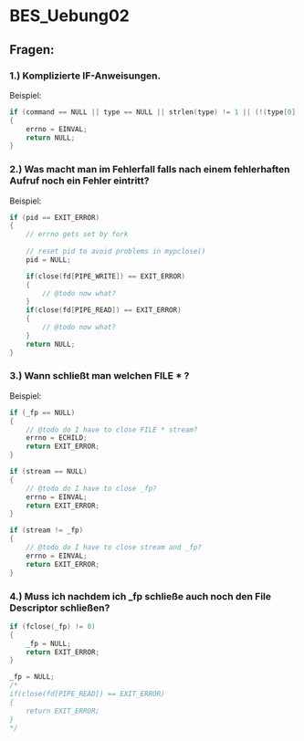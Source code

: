 # BES_Uebung02

## Fragen:

### 1.) Komplizierte IF-Anweisungen.
Beispiel:
```C
if (command == NULL || type == NULL || strlen(type) != 1 || (!(type[0] == 'w' || type[0] == 'r')))
{
	errno = EINVAL;
	return NULL;
}
```

### 2.) Was macht man im Fehlerfall falls nach einem fehlerhaften Aufruf noch ein Fehler eintritt?
Beispiel:
```C
if (pid == EXIT_ERROR)
{
	// errno gets set by fork
	
	// reset pid to avoid problems in mypclose()
	pid = NULL;

	if(close(fd[PIPE_WRITE]) == EXIT_ERROR)
	{
		// @todo now what?
	}
	if(close(fd[PIPE_READ]) == EXIT_ERROR)
	{
		// @todo now what?
	}
	return NULL;
}
```

### 3.) Wann schließt man welchen FILE * ?
Beispiel:
```C
if (_fp == NULL)
{
	// @todo do I have to close FILE * stream?
	errno = ECHILD;
	return EXIT_ERROR;
}

if (stream == NULL)
{
	// @todo do I have to close _fp?
	errno = EINVAL;
	return EXIT_ERROR;
}

if (stream != _fp)
{
	// @todo do I have to close stream and _fp?
	errno = EINVAL;
	return EXIT_ERROR;
}
```

### 4.) Muss ich nachdem ich _fp schließe auch noch den File Descriptor schließen?
```C
if (fclose(_fp) != 0)
{
	_fp = NULL;
    return EXIT_ERROR;
}

_fp = NULL;
/*
if(close(fd[PIPE_READ]) == EXIT_ERROR)
{
	return EXIT_ERROR;
}
*/
```